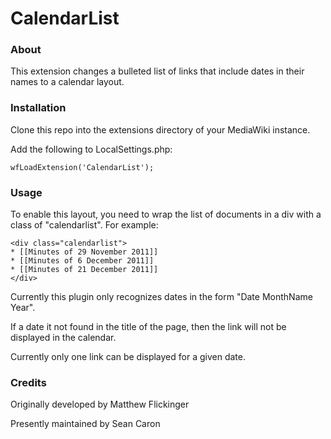 # CalendarList

### About

This extension changes a bulleted list of links that include dates
in their names to a calendar layout.

### Installation

Clone this repo into the extensions directory of your MediaWiki instance.

Add the following to LocalSettings.php:

```
wfLoadExtension('CalendarList');
```

### Usage
To enable this layout, you need to wrap the list of documents
in a div with a class of "calendarlist". For example:

```
<div class="calendarlist">
* [[Minutes of 29 November 2011]]
* [[Minutes of 6 December 2011]]
* [[Minutes of 21 December 2011]]
</div>
```

Currently this plugin only recognizes dates in the form
"Date MonthName Year".

If a date it not found in the title of the page, then
the link will not be displayed in the calendar.

Currently only one link can be displayed for a given date.

### Credits

Originally developed by Matthew Flickinger

Presently maintained by Sean Caron

